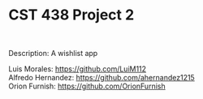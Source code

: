 <h1> CST 438 Project 2</h1><br>

Description: A wishlist app

Luis Morales: https://github.com/LuiM112<br>
Alfredo Hernandez: https://github.com/ahernandez1215 <br>
Orion Furnish: https://github.com/OrionFurnish
